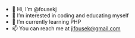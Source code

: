 - 👋 Hi, I’m @fousekj
- 👀 I’m interested in coding and educating myself
- 🌱 I’m currently learning PHP
- 📫 You can reach me at jifousek@gmail.com

<!---
fousekj/fousekj is a ✨ special ✨ repository because its `README.md` (this file) appears on your GitHub profile.
You can click the Preview link to take a look at your changes.
--->
